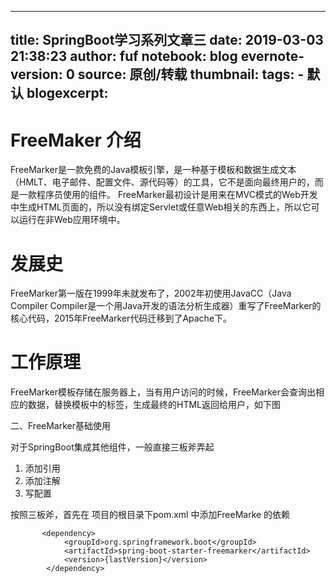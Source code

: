  ---
 title: SpringBoot学习系列文章三
 date: 2019-03-03 21:38:23
 author: fuf
 notebook: blog
 evernote-version: 0
 source: 原创/转载
 thumbnail: 
 tags:
     - 默认
 blogexcerpt:
 ---
 


# FreeMaker 介绍
<!-- more -->
FreeMarker是一款免费的Java模板引擎，是一种基于模板和数据生成文本（HMLT、电子邮件、配置文件、源代码等）的工具，它不是面向最终用户的，而是一款程序员使用的组件。
FreeMarker最初设计是用来在MVC模式的Web开发中生成HTML页面的，所以没有绑定Servlet或任意Web相关的东西上，所以它可以运行在非Web应用环境中。

# 发展史
FreeMarker第一版在1999年未就发布了，2002年初使用JavaCC（Java Compiler Compiler是一个用Java开发的语法分析生成器）重写了FreeMarker的核心代码，2015年FreeMarker代码迁移到了Apache下。

# 工作原理
FreeMarker模板存储在服务器上，当有用户访问的时候，FreeMarker会查询出相应的数据，替换模板中的标签，生成最终的HTML返回给用户，如下图

二、FreeMarker基础使用

对于SpringBoot集成其他组件，一般直接三板斧弄起
1. 添加引用
2. 添加注解
3. 写配置

按照三板斧，首先在 项目的根目录下pom.xml 中添加FreeMarke 的依赖
```
       <dependency>
            <groupId>org.springframework.boot</groupId>
            <artifactId>spring-boot-starter-freemarker</artifactId>
            <version>{lastVersion}</version>
        </dependency>

```

